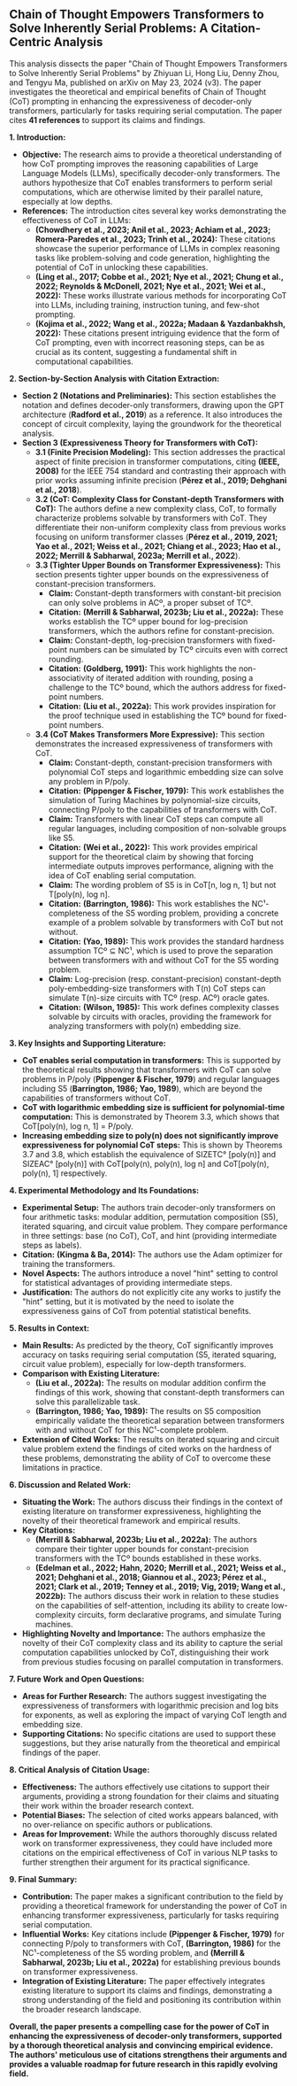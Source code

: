 ## Chain of Thought Empowers Transformers to Solve Inherently Serial Problems: A Citation-Centric Analysis

This analysis dissects the paper "Chain of Thought Empowers Transformers to Solve Inherently Serial Problems" by Zhiyuan Li, Hong Liu, Denny Zhou, and Tengyu Ma, published on arXiv on May 23, 2024 (v3). The paper investigates the theoretical and empirical benefits of Chain of Thought (CoT) prompting in enhancing the expressiveness of decoder-only transformers, particularly for tasks requiring serial computation. The paper cites **41 references** to support its claims and findings.

**1. Introduction:**

- **Objective:** The research aims to provide a theoretical understanding of how CoT prompting improves the reasoning capabilities of Large Language Models (LLMs), specifically decoder-only transformers. The authors hypothesize that CoT enables transformers to perform serial computations, which are otherwise limited by their parallel nature, especially at low depths.
- **References:** The introduction cites several key works demonstrating the effectiveness of CoT in LLMs:
    - **(Chowdhery et al., 2023; Anil et al., 2023; Achiam et al., 2023; Romera-Paredes et al., 2023; Trinh et al., 2024):** These citations showcase the superior performance of LLMs in complex reasoning tasks like problem-solving and code generation, highlighting the potential of CoT in unlocking these capabilities.
    - **(Ling et al., 2017; Cobbe et al., 2021; Nye et al., 2021; Chung et al., 2022; Reynolds & McDonell, 2021; Nye et al., 2021; Wei et al., 2022):** These works illustrate various methods for incorporating CoT into LLMs, including training, instruction tuning, and few-shot prompting.
    - **(Kojima et al., 2022; Wang et al., 2022a; Madaan & Yazdanbakhsh, 2022):** These citations present intriguing evidence that the form of CoT prompting, even with incorrect reasoning steps, can be as crucial as its content, suggesting a fundamental shift in computational capabilities.

**2. Section-by-Section Analysis with Citation Extraction:**

- **Section 2 (Notations and Preliminaries):** This section establishes the notation and defines decoder-only transformers, drawing upon the GPT architecture (**Radford et al., 2019**) as a reference. It also introduces the concept of circuit complexity, laying the groundwork for the theoretical analysis.
- **Section 3 (Expressiveness Theory for Transformers with CoT):**
    - **3.1 (Finite Precision Modeling):** This section addresses the practical aspect of finite precision in transformer computations, citing **(IEEE, 2008)** for the IEEE 754 standard and contrasting their approach with prior works assuming infinite precision (**Pérez et al., 2019; Dehghani et al., 2018**).
    - **3.2 (CoT: Complexity Class for Constant-depth Transformers with CoT):** The authors define a new complexity class, CoT, to formally characterize problems solvable by transformers with CoT. They differentiate their non-uniform complexity class from previous works focusing on uniform transformer classes (**Pérez et al., 2019, 2021; Yao et al., 2021; Weiss et al., 2021; Chiang et al., 2023; Hao et al., 2022; Merrill & Sabharwal, 2023a; Merrill et al., 2022**).
    - **3.3 (Tighter Upper Bounds on Transformer Expressiveness):** This section presents tighter upper bounds on the expressiveness of constant-precision transformers.
        - **Claim:** Constant-depth transformers with constant-bit precision can only solve problems in ACº, a proper subset of TCº.
        - **Citation:** **(Merrill & Sabharwal, 2023b; Liu et al., 2022a):** These works establish the TCº upper bound for log-precision transformers, which the authors refine for constant-precision.
        - **Claim:** Constant-depth, log-precision transformers with fixed-point numbers can be simulated by TCº circuits even with correct rounding.
        - **Citation:** **(Goldberg, 1991):** This work highlights the non-associativity of iterated addition with rounding, posing a challenge to the TCº bound, which the authors address for fixed-point numbers.
        - **Citation:** **(Liu et al., 2022a):** This work provides inspiration for the proof technique used in establishing the TCº bound for fixed-point numbers.
    - **3.4 (CoT Makes Transformers More Expressive):** This section demonstrates the increased expressiveness of transformers with CoT.
        - **Claim:** Constant-depth, constant-precision transformers with polynomial CoT steps and logarithmic embedding size can solve any problem in P/poly.
        - **Citation:** **(Pippenger & Fischer, 1979):** This work establishes the simulation of Turing Machines by polynomial-size circuits, connecting P/poly to the capabilities of transformers with CoT.
        - **Claim:** Transformers with linear CoT steps can compute all regular languages, including composition of non-solvable groups like S5.
        - **Citation:** **(Wei et al., 2022):** This work provides empirical support for the theoretical claim by showing that forcing intermediate outputs improves performance, aligning with the idea of CoT enabling serial computation.
        - **Claim:** The wording problem of S5 is in CoT[n, log n, 1] but not T[poly(n), log n].
        - **Citation:** **(Barrington, 1986):** This work establishes the NC¹-completeness of the S5 wording problem, providing a concrete example of a problem solvable by transformers with CoT but not without.
        - **Citation:** **(Yao, 1989):** This work provides the standard hardness assumption TCº ⊆ NC¹, which is used to prove the separation between transformers with and without CoT for the S5 wording problem.
        - **Claim:** Log-precision (resp. constant-precision) constant-depth poly-embedding-size transformers with T(n) CoT steps can simulate T(n)-size circuits with TCº (resp. ACº) oracle gates.
        - **Citation:** **(Wilson, 1985):** This work defines complexity classes solvable by circuits with oracles, providing the framework for analyzing transformers with poly(n) embedding size.

**3. Key Insights and Supporting Literature:**

- **CoT enables serial computation in transformers:** This is supported by the theoretical results showing that transformers with CoT can solve problems in P/poly (**Pippenger & Fischer, 1979**) and regular languages including S5 (**Barrington, 1986; Yao, 1989**), which are beyond the capabilities of transformers without CoT.
- **CoT with logarithmic embedding size is sufficient for polynomial-time computation:** This is demonstrated by Theorem 3.3, which shows that CoT[poly(n), log n, 1] = P/poly.
- **Increasing embedding size to poly(n) does not significantly improve expressiveness for polynomial CoT steps:** This is shown by Theorems 3.7 and 3.8, which establish the equivalence of SIZETC° [poly(n)] and SIZEAC° [poly(n)] with CoT[poly(n), poly(n), log n] and CoT[poly(n), poly(n), 1] respectively.

**4. Experimental Methodology and Its Foundations:**

- **Experimental Setup:** The authors train decoder-only transformers on four arithmetic tasks: modular addition, permutation composition (S5), iterated squaring, and circuit value problem. They compare performance in three settings: base (no CoT), CoT, and hint (providing intermediate steps as labels).
- **Citation:** **(Kingma & Ba, 2014):** The authors use the Adam optimizer for training the transformers.
- **Novel Aspects:** The authors introduce a novel "hint" setting to control for statistical advantages of providing intermediate steps.
- **Justification:** The authors do not explicitly cite any works to justify the "hint" setting, but it is motivated by the need to isolate the expressiveness gains of CoT from potential statistical benefits.

**5. Results in Context:**

- **Main Results:** As predicted by the theory, CoT significantly improves accuracy on tasks requiring serial computation (S5, iterated squaring, circuit value problem), especially for low-depth transformers.
- **Comparison with Existing Literature:**
    - **(Liu et al., 2022a):** The results on modular addition confirm the findings of this work, showing that constant-depth transformers can solve this parallelizable task.
    - **(Barrington, 1986; Yao, 1989):** The results on S5 composition empirically validate the theoretical separation between transformers with and without CoT for this NC¹-complete problem.
- **Extension of Cited Works:** The results on iterated squaring and circuit value problem extend the findings of cited works on the hardness of these problems, demonstrating the ability of CoT to overcome these limitations in practice.

**6. Discussion and Related Work:**

- **Situating the Work:** The authors discuss their findings in the context of existing literature on transformer expressiveness, highlighting the novelty of their theoretical framework and empirical results.
- **Key Citations:**
    - **(Merrill & Sabharwal, 2023b; Liu et al., 2022a):** The authors compare their tighter upper bounds for constant-precision transformers with the TCº bounds established in these works.
    - **(Edelman et al., 2022; Hahn, 2020; Merrill et al., 2021; Weiss et al., 2021; Dehghani et al., 2018; Giannou et al., 2023; Pérez et al., 2021; Clark et al., 2019; Tenney et al., 2019; Vig, 2019; Wang et al., 2022b):** The authors discuss their work in relation to these studies on the capabilities of self-attention, including its ability to create low-complexity circuits, form declarative programs, and simulate Turing machines.
- **Highlighting Novelty and Importance:** The authors emphasize the novelty of their CoT complexity class and its ability to capture the serial computation capabilities unlocked by CoT, distinguishing their work from previous studies focusing on parallel computation in transformers.

**7. Future Work and Open Questions:**

- **Areas for Further Research:** The authors suggest investigating the expressiveness of transformers with logarithmic precision and log bits for exponents, as well as exploring the impact of varying CoT length and embedding size.
- **Supporting Citations:** No specific citations are used to support these suggestions, but they arise naturally from the theoretical and empirical findings of the paper.

**8. Critical Analysis of Citation Usage:**

- **Effectiveness:** The authors effectively use citations to support their arguments, providing a strong foundation for their claims and situating their work within the broader research context.
- **Potential Biases:** The selection of cited works appears balanced, with no over-reliance on specific authors or publications.
- **Areas for Improvement:** While the authors thoroughly discuss related work on transformer expressiveness, they could have included more citations on the empirical effectiveness of CoT in various NLP tasks to further strengthen their argument for its practical significance.

**9. Final Summary:**

- **Contribution:** The paper makes a significant contribution to the field by providing a theoretical framework for understanding the power of CoT in enhancing transformer expressiveness, particularly for tasks requiring serial computation.
- **Influential Works:** Key citations include **(Pippenger & Fischer, 1979)** for connecting P/poly to transformers with CoT, **(Barrington, 1986)** for the NC¹-completeness of the S5 wording problem, and **(Merrill & Sabharwal, 2023b; Liu et al., 2022a)** for establishing previous bounds on transformer expressiveness.
- **Integration of Existing Literature:** The paper effectively integrates existing literature to support its claims and findings, demonstrating a strong understanding of the field and positioning its contribution within the broader research landscape.

**Overall, the paper presents a compelling case for the power of CoT in enhancing the expressiveness of decoder-only transformers, supported by a thorough theoretical analysis and convincing empirical evidence. The authors' meticulous use of citations strengthens their arguments and provides a valuable roadmap for future research in this rapidly evolving field.** 
